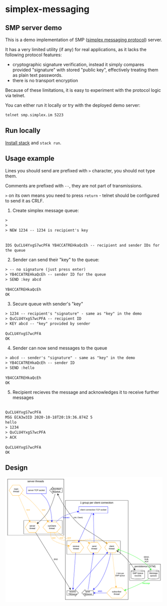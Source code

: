 # simplex-messaging

## SMP server demo

This is a demo implementation of SMP ([simplex messaging protocol](https://github.com/simplex-chat/protocol/blob/master/simplex-messaging.md)) server.

It has a very limited utility (if any) for real applications, as it lacks the following protocol features:

- cryptographic signature verification, instead it simply compares provided "signature" with stored "public key", effectively treating them as plain text passwords.
- there is no transport encryption

Because of these limitations, it is easy to experiment with the protocol logic via telnet.

You can either run it locally or try with the deployed demo server:

```bash
telnet smp.simplex.im 5223
```

## Run locally

[Install stack](https://docs.haskellstack.org/en/stable/install_and_upgrade/) and `stack run`.

## Usage example

Lines you should send are prefixed with `>` character, you should not type them.

Comments are prefixed with `--`, they are not part of transmissions.

`>` on its own means you need to press `return` - telnet should be configured to send it as CRLF.

1. Create simplex message queue:

```telnet
>
>
> NEW 1234 -- 1234 is recipient's key


IDS QuCLU4YxgS7wcPFA YB4CCATREHkaQcEh -- recipient and sender IDs for the queue
```

2. Sender can send their "key" to the queue:

```telnet
> -- no signature (just press enter)
> YB4CCATREHkaQcEh -- sender ID for the queue
> SEND :key abcd

YB4CCATREHkaQcEh
OK
```

3. Secure queue with sender's "key"

```telnet
> 1234 -- recipient's "signature" - same as "key" in the demo
> QuCLU4YxgS7wcPFA -- recipient ID
> KEY abcd -- "key" provided by sender

QuCLU4YxgS7wcPFA
OK
```

4. Sender can now send messages to the queue

```telnet
> abcd -- sender's "signature" - same as "key" in the demo
> YB4CCATREHkaQcEh -- sender ID
> SEND :hello

YB4CCATREHkaQcEh
OK
```

5. Recipient recieves the message and acknowledges it to receive further messages

```telnet

QuCLU4YxgS7wcPFA
MSG ECA3w3ID 2020-10-18T20:19:36.874Z 5
hello
> 1234
> QuCLU4YxgS7wcPFA
> ACK

QuCLU4YxgS7wcPFA
OK
```

## Design

![server design](design/server.svg)
